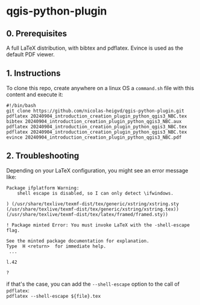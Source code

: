 # qgis-python-plugin

## 0. Prerequisites
A full LaTeX distribution, with bibtex and pdflatex. Evince is used as the default PDF viewer.

## 1. Instructions
To clone this repo, create anywhere on a linux OS a `command.sh` file with this content and execute it:    

`#!/bin/bash`    
`git clone https://github.com/nicolas-heigvd/qgis-python-plugin.git`  
`pdflatex 20240904_introduction_creation_plugin_python_qgis3_NBC.tex`  
`bibtex 20240904_introduction_creation_plugin_python_qgis3_NBC.aux`  
`pdflatex 20240904_introduction_creation_plugin_python_qgis3_NBC.tex`  
`pdflatex 20240904_introduction_creation_plugin_python_qgis3_NBC.tex`  
`evince 20240904_introduction_creation_plugin_python_qgis3_NBC.pdf`  

## 2. Troubleshooting
Depending on your LaTeX configuration, you might see an error message like:

```
Package ifplatform Warning: 
    shell escape is disabled, so I can only detect \ifwindows.

) (/usr/share/texlive/texmf-dist/tex/generic/xstring/xstring.sty
(/usr/share/texlive/texmf-dist/tex/generic/xstring/xstring.tex))
(/usr/share/texlive/texmf-dist/tex/latex/framed/framed.sty))

! Package minted Error: You must invoke LaTeX with the -shell-escape flag.

See the minted package documentation for explanation.
Type  H <return>  for immediate help.
 ...                                              
                                                  
l.42 
     
? 
```

if that's the case, you can add the `--shell-escape` option to the call of `pdflatex`:    
`pdflatex --shell-escape ${file}.tex`